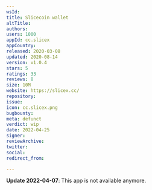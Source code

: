 ```yaml
---
wsId: 
title: Slicecoin wallet
altTitle: 
authors: 
users: 1000
appId: cc.slicex
appCountry: 
released: 2020-03-08
updated: 2020-08-14
version: v1.0.4
stars: 5
ratings: 33
reviews: 8
size: 10M
website: https://slicex.cc/
repository: 
issue: 
icon: cc.slicex.png
bugbounty: 
meta: defunct
verdict: wip
date: 2022-04-25
signer: 
reviewArchive: 
twitter: 
social: 
redirect_from: 

---
```


**Update 2022-04-07**: This app is not available anymore.

